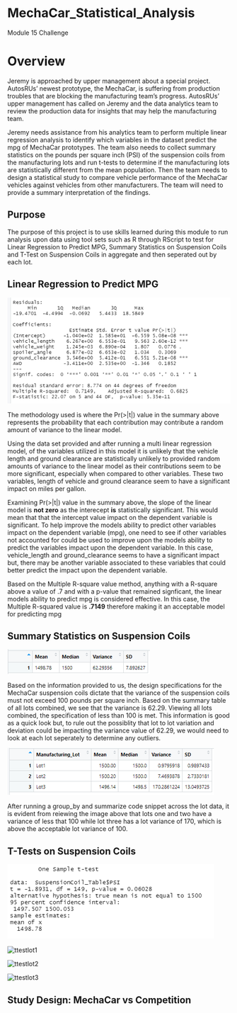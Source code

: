 # MechaCar_Statistical_Analysis
Module 15 Challenge

# Overview

Jeremy is approached by upper management about a special project. AutosRUs’ newest prototype, the MechaCar, is suffering from production troubles that are blocking the manufacturing team’s progress. AutosRUs’ upper management has called on Jeremy and the data analytics team to review the production data for insights that may help the manufacturing team.

Jeremy needs assistance from his analytics team to perform multiple linear regression analysis to identify which variables in the dataset predict the mpg of MechaCar prototypes.  The team also needs to collect summary statistics on the pounds per square inch (PSI) of the suspension coils from the manufacturing lots and run t-tests to determine if the manufacturing lots are statistically different from the mean population. Then the team needs to design a statistical study to compare vehicle performance of the MechaCar vehicles against vehicles from other manufacturers. The team will need to provide a summary interpretation of the findings.

## Purpose

The purpose of this project is to use skills learned during this module to run analysis upon data using tool sets such as R through RScript to test for Linear Regression to Predict MPG, Summary Statistics on Suspension Coils and T-Test on Suspension Coils in aggregate and then seperated out by each lot.

## Linear Regression to Predict MPG
![Del1Result](Resources/Del1Result.PNG)

The methodology used is where the Pr(>|t|) value in the summary above represents the probability that each contribution may contribute a random amount of variance to the linear model.

Using the data set provided and after running a multi linear regression model, of the variables utilized in this model it is unlikely that the vehicle length and ground clearance are statistically unlikely to provided random amounts of variance to the linear model as their contributions seem to be more significant, especially when compared to other variables.  These two variables, length of vehicle and ground clearance seem to have a significant impact on miles per gallon.

Examining Pr(>|t|) value in the summary above, the slope of the linear model is **not zero** as the interecept **is** statistically significant.  This would mean that that the intercept value impact on the dependent variable is significant.  To help improve the models ability to predict other variables impact on the dependent variable (mpg), one need to see if other variables not accounted for could be used to improve upon the models ability to predict the variables impact upon the dependent variable.  In this case, vehicle_length and ground_clearance seems to have a significant impact but, there may be another variable associated to these variables that could better predict the impact upon the dependent variable.

Based on the Multiple R-square value method, anything with a R-square above a value of .7 and with a p-value that remained signficant, the linear models ability to predict mpg is considered effective.  In this case, the Multiple R-squared value is **.7149** therefore making it an acceptable model for predicting mpg



## Summary Statistics on Suspension Coils
![Del2totalSummary](Resources/Del2totalSummary.png)

Based on the information provided to us, the design specifications for the MechaCar suspension coils dictate that the variance of the suspension coils must not exceed 100 pounds per square inch. Based on the summary table of all lots combined, we see that the variance is 62.29. Viewing all lots combined, the specification of less than 100 is met.  This information is good as a quick look but, to rule out the possiblity that lot to lot variation and deviation could be impacting the variance value of 62.29, we would need to look at each lot seperately to determine any outliers.

![lotSummary](Resources/lotSummary.png)

After running a group_by and summarize code snippet across the lot data, it is evident from reiewing the image above that lots one and two have a variance of less that 100 while lot three has a lot variance of 170, which is above the acceptable lot variance of 100.

 ## T-Tests on Suspension Coils
 
 ![ttestalllots](Resources/ttestalllots.png)
 
 
 ![ttestlot1](Resources/Resources/ttestlot1.png)
 
 
 ![ttestlot2](Resources/Resources/ttestlot2.png)
 
 
 ![ttestlot3](Resources/Resources/ttestlot3.png)
 
 
 ## Study Design: MechaCar vs Competition
